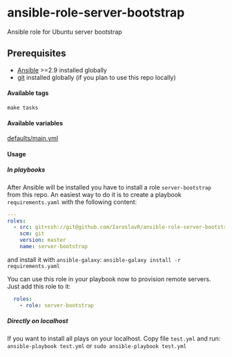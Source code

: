 # ansible-role-server-bootstrap
Ansible role for Ubuntu server bootstrap

## Prerequisites
- [Ansible][ans] >=2.9 installed globally
- [git][git] installed globally (if you plan to use this repo locally)

#### Available tags
`make tasks`

#### Available variables
[defaults/main.yml](defaults/main.yml)

#### Usage
##### In playbooks
After Ansible will be installed you have to install a role `server-bootstrap` from this repo.
An easiest way to do it is to create a playbook `requirements.yaml` with the following content:
```yaml
---
roles:
  - src: git+ssh://git@github.com/IaroslavR/ansible-role-server-bootstrap.git
    scm: git
    version: master
    name: server-bootstrap
```
and install it with `ansible-galaxy`: `ansible-galaxy install -r requirements.yaml`

You can use this role in your playbook now to provision remote servers. Just add this role to it:
```yaml
  roles:
    - role: server-bootstrap
```
##### Directly on localhost
If you want to install all plays on your localhost. Copy file `test.yml` and run:
`ansible-playbook test.yml`
or
`sudo ansible-playbook test.yml`

[ans]: https://docs.ansible.com/ansible/latest/installation_guide/intro_installation.html#installing-ansible-on-ubuntu
[git]: https://git-scm.com/download/linux
